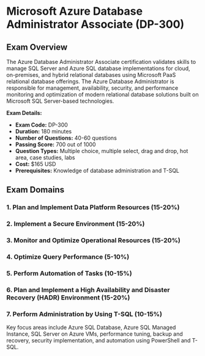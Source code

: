 # Microsoft Azure Database Administrator Associate (DP-300)

## Exam Overview

The Azure Database Administrator Associate certification validates skills to manage SQL Server and Azure SQL database implementations for cloud, on-premises, and hybrid relational databases using Microsoft PaaS relational database offerings. The Azure Database Administrator is responsible for management, availability, security, and performance monitoring and optimization of modern relational database solutions built on Microsoft SQL Server-based technologies.

**Exam Details:**
- **Exam Code:** DP-300
- **Duration:** 180 minutes
- **Number of Questions:** 40-60 questions
- **Passing Score:** 700 out of 1000
- **Question Types:** Multiple choice, multiple select, drag and drop, hot area, case studies, labs
- **Cost:** $165 USD
- **Prerequisites:** Knowledge of database administration and T-SQL

## Exam Domains

### 1. Plan and Implement Data Platform Resources (15-20%)
### 2. Implement a Secure Environment (15-20%)
### 3. Monitor and Optimize Operational Resources (15-20%)
### 4. Optimize Query Performance (5-10%)
### 5. Perform Automation of Tasks (10-15%)
### 6. Plan and Implement a High Availability and Disaster Recovery (HADR) Environment (15-20%)
### 7. Perform Administration by Using T-SQL (10-15%)

Key focus areas include Azure SQL Database, Azure SQL Managed Instance, SQL Server on Azure VMs, performance tuning, backup and recovery, security implementation, and automation using PowerShell and T-SQL.